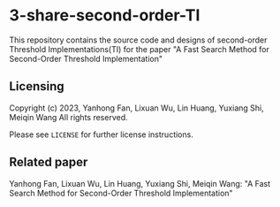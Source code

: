 # 3-share-second-order-TI

This repository contains the source code and designs of second-order Threshold Implementations(TI) for the paper "A Fast Search Method for Second-Order Threshold Implementation" 
## Licensing
Copyright (c) 2023, Yanhong Fan, Lixuan Wu,  Lin Huang,  Yuxiang Shi,  Meiqin Wang
All rights reserved.

Please see `LICENSE` for further license instructions.

## Related paper
Yanhong Fan, Lixuan Wu,  Lin Huang,  Yuxiang Shi,  Meiqin Wang: "A Fast Search Method for Second-Order Threshold Implementation"
